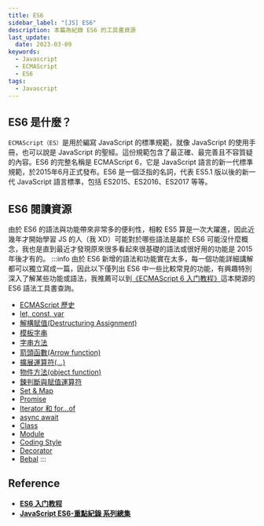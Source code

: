 ```yaml
---
title: ES6
sidebar_label: "[JS] ES6"
description: 本篇為紀錄 ES6 的工具書資源
last_update:
  date: 2023-03-09
keywords:
  - Javascript
  - ECMAScript
  - ES6
tags:
  - Javascript
---
```


## **ES6 是什麼？**
`ECMAScript（ES）`是用於編寫 JavaScript 的標準規範，就像 JavaScript 的使用手冊，也可以說是 JavaScript 的聖經。這份規範包含了最正確、最完善且不容質疑的內容。ES6 的完整名稱是 ECMAScript 6，它是 JavaScript 語言的新一代標準規範，於2015年6月正式發布。ES6 是一個泛指的名詞，代表 ES5.1 版以後的新一代 JavaScript 語言標準，包括 ES2015、ES2016、ES2017 等等。


## **ES6 閱讀資源**
由於 ES6 的語法與功能帶來非常多的便利性，相較 ES5 算是一次大躍進，因此近幾年才開始學習 JS 的人（我 XD）可能對於哪些語法是屬於 ES6 可能沒什麼概念，我也是直到最近才發現原來很多看起來很基礎的語法或很好用的功能是 2015 年後才有的。
:::info
由於 ES6 新增的語法和功能實在太多，每一個功能詳細講解都可以獨立寫成一篇，因此以下僅列出 ES6 中一些比較常見的功能，有興趣特別深入了解某些功能或語法，我推薦可以到[《ECMAScript 6 入门教程》](https://es6.ruanyifeng.com/)這本開源的 ES6 語法工具書查詢。

- [ECMAScript 歷史](https://es6.ruanyifeng.com/#docs/intro#ECMAScript-%E7%9A%84%E5%8E%86%E5%8F%B2)
- [let, const, var](https://es6.ruanyifeng.com/#docs/let)
- [解構賦值(Destructuring Assignment)](https://es6.ruanyifeng.com/#docs/destructuring)
- [模板字串](https://es6.ruanyifeng.com/#docs/string#%E6%A8%A1%E6%9D%BF%E5%AD%97%E7%AC%A6%E4%B8%B2)
- [字串方法](https://es6.ruanyifeng.com/#docs/string-methods)
- [箭頭函數(Arrow function)](https://es6.ruanyifeng.com/#docs/function#%E7%AE%AD%E5%A4%B4%E5%87%BD%E6%95%B0)
- [擴展運算符(...)](https://es6.ruanyifeng.com/#docs/array)
- [物件方法(object function)](https://es6.ruanyifeng.com/#docs/object-methods)
- [鍊判斷與賦值運算符](https://es6.ruanyifeng.com/#docs/operator)
- [Set & Map](https://es6.ruanyifeng.com/#docs/set-map)
- [Promise](https://es6.ruanyifeng.com/#docs/promise)
- [Iterator 和 for...of](https://es6.ruanyifeng.com/#docs/iterator)
- [async await](https://es6.ruanyifeng.com/#docs/async)
- [Class](https://es6.ruanyifeng.com/#docs/class)
- [Module](https://es6.ruanyifeng.com/#docs/module)
- [Coding Style](https://es6.ruanyifeng.com/#docs/style)
- [Decorator](https://es6.ruanyifeng.com/#docs/decorator)
- [Bebal](https://es6.ruanyifeng.com/#docs/intro#Babel-%E8%BD%AC%E7%A0%81%E5%99%A8)
:::

## **Reference**
- **[ES6 入门教程](https://es6.ruanyifeng.com/)**
- **[JavaScript ES6-重點紀錄 系列總集](https://ithelp.ithome.com.tw/articles/10197716)**

